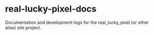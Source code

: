 # real-lucky-pixel-docs
Documentation and development logs for the real_lucky_pixel (or other alias) site project.
